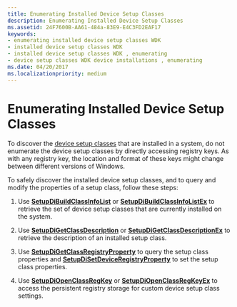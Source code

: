 ```yaml
---
title: Enumerating Installed Device Setup Classes
description: Enumerating Installed Device Setup Classes
ms.assetid: 24F7600B-AA61-484a-83E9-E4C3FD2EAF17
keywords:
- enumerating installed device setup classes WDK
- installed device setup classes WDK
- installed device setup classes WDK , enumerating
- device setup classes WDK device installations , enumerating
ms.date: 04/20/2017
ms.localizationpriority: medium
---
```


# Enumerating Installed Device Setup Classes


To discover the [device setup classes](device-setup-classes.md) that are installed in a system, do not enumerate the device setup classes by directly accessing registry keys. As with any registry key, the location and format of these keys might change between different versions of Windows.

To safely discover the installed device setup classes, and to query and modify the properties of a setup class, follow these steps:

1.  Use [**SetupDiBuildClassInfoList**](https://docs.microsoft.com/windows/desktop/api/setupapi/nf-setupapi-setupdibuildclassinfolist) or [**SetupDiBuildClassInfoListEx**](https://docs.microsoft.com/windows/desktop/api/setupapi/nf-setupapi-setupdibuildclassinfolistexa) to retrieve the set of device setup classes that are currently installed on the system.

2.  Use [**SetupDiGetClassDescription**](https://docs.microsoft.com/windows/desktop/api/setupapi/nf-setupapi-setupdigetclassdescriptiona) or [**SetupDiGetClassDescriptionEx**](https://docs.microsoft.com/windows/desktop/api/setupapi/nf-setupapi-setupdigetclassdescriptionexa) to retrieve the description of an installed setup class.

3.  Use [**SetupDiGetClassRegistryProperty**](https://docs.microsoft.com/windows/desktop/api/setupapi/nf-setupapi-setupdigetclassregistrypropertya) to query the setup class properties and [**SetupDiSetDeviceRegistryProperty**](https://docs.microsoft.com/windows/desktop/api/setupapi/nf-setupapi-setupdisetdeviceregistrypropertya) to set the setup class properties.

4.  Use [**SetupDiOpenClassRegKey**](https://docs.microsoft.com/windows/desktop/api/setupapi/nf-setupapi-setupdiopenclassregkey) or [**SetupDiOpenClassRegKeyEx**](https://docs.microsoft.com/windows/desktop/api/setupapi/nf-setupapi-setupdiopenclassregkeyexa) to access the persistent registry storage for custom device setup class settings.

 

 





